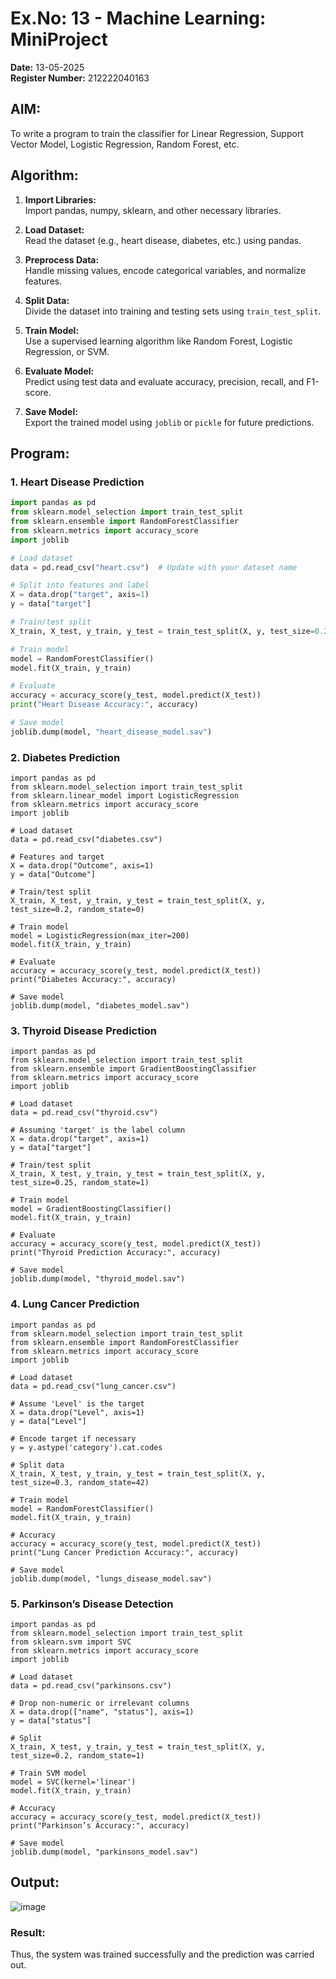 # Ex.No: 13 - Machine Learning: MiniProject
**Date:** 13-05-2025  
**Register Number:** 212222040163 


## AIM: 
To write a program to train the classifier for Linear Regression, Support Vector Model, Logistic Regression, Random Forest, etc.

## Algorithm:
1. **Import Libraries:**  
   Import pandas, numpy, sklearn, and other necessary libraries.

2. **Load Dataset:**  
   Read the dataset (e.g., heart disease, diabetes, etc.) using pandas.

3. **Preprocess Data:**  
   Handle missing values, encode categorical variables, and normalize features.

4. **Split Data:**  
   Divide the dataset into training and testing sets using `train_test_split`.

5. **Train Model:**  
   Use a supervised learning algorithm like Random Forest, Logistic Regression, or SVM.

6. **Evaluate Model:**  
   Predict using test data and evaluate accuracy, precision, recall, and F1-score.

7. **Save Model:**  
   Export the trained model using `joblib` or `pickle` for future predictions.


## Program:

### 1. Heart Disease Prediction
```python
import pandas as pd
from sklearn.model_selection import train_test_split
from sklearn.ensemble import RandomForestClassifier
from sklearn.metrics import accuracy_score
import joblib

# Load dataset
data = pd.read_csv("heart.csv")  # Update with your dataset name

# Split into features and label
X = data.drop("target", axis=1)
y = data["target"]

# Train/test split
X_train, X_test, y_train, y_test = train_test_split(X, y, test_size=0.2, random_state=42)

# Train model
model = RandomForestClassifier()
model.fit(X_train, y_train)

# Evaluate
accuracy = accuracy_score(y_test, model.predict(X_test))
print("Heart Disease Accuracy:", accuracy)

# Save model
joblib.dump(model, "heart_disease_model.sav")
```

### 2. Diabetes Prediction
```
import pandas as pd
from sklearn.model_selection import train_test_split
from sklearn.linear_model import LogisticRegression
from sklearn.metrics import accuracy_score
import joblib

# Load dataset
data = pd.read_csv("diabetes.csv")

# Features and target
X = data.drop("Outcome", axis=1)
y = data["Outcome"]

# Train/test split
X_train, X_test, y_train, y_test = train_test_split(X, y, test_size=0.2, random_state=0)

# Train model
model = LogisticRegression(max_iter=200)
model.fit(X_train, y_train)

# Evaluate
accuracy = accuracy_score(y_test, model.predict(X_test))
print("Diabetes Accuracy:", accuracy)

# Save model
joblib.dump(model, "diabetes_model.sav")
```

### 3. Thyroid Disease Prediction
```
import pandas as pd
from sklearn.model_selection import train_test_split
from sklearn.ensemble import GradientBoostingClassifier
from sklearn.metrics import accuracy_score
import joblib

# Load dataset
data = pd.read_csv("thyroid.csv")

# Assuming 'target' is the label column
X = data.drop("target", axis=1)
y = data["target"]

# Train/test split
X_train, X_test, y_train, y_test = train_test_split(X, y, test_size=0.25, random_state=1)

# Train model
model = GradientBoostingClassifier()
model.fit(X_train, y_train)

# Evaluate
accuracy = accuracy_score(y_test, model.predict(X_test))
print("Thyroid Prediction Accuracy:", accuracy)

# Save model
joblib.dump(model, "thyroid_model.sav")
```

### 4. Lung Cancer Prediction
```
import pandas as pd
from sklearn.model_selection import train_test_split
from sklearn.ensemble import RandomForestClassifier
from sklearn.metrics import accuracy_score
import joblib

# Load dataset
data = pd.read_csv("lung_cancer.csv")

# Assume 'Level' is the target
X = data.drop("Level", axis=1)
y = data["Level"]

# Encode target if necessary
y = y.astype('category').cat.codes

# Split data
X_train, X_test, y_train, y_test = train_test_split(X, y, test_size=0.3, random_state=42)

# Train model
model = RandomForestClassifier()
model.fit(X_train, y_train)

# Accuracy
accuracy = accuracy_score(y_test, model.predict(X_test))
print("Lung Cancer Prediction Accuracy:", accuracy)

# Save model
joblib.dump(model, "lungs_disease_model.sav")
```

### 5. Parkinson’s Disease Detection
```
import pandas as pd
from sklearn.model_selection import train_test_split
from sklearn.svm import SVC
from sklearn.metrics import accuracy_score
import joblib

# Load dataset
data = pd.read_csv("parkinsons.csv")

# Drop non-numeric or irrelevant columns
X = data.drop(["name", "status"], axis=1)
y = data["status"]

# Split
X_train, X_test, y_train, y_test = train_test_split(X, y, test_size=0.2, random_state=1)

# Train SVM model
model = SVC(kernel='linear')
model.fit(X_train, y_train)

# Accuracy
accuracy = accuracy_score(y_test, model.predict(X_test))
print("Parkinson’s Accuracy:", accuracy)

# Save model
joblib.dump(model, "parkinsons_model.sav")
```

## Output:
![image](https://github.com/user-attachments/assets/d5e98720-9f70-4b6c-8a00-a284df22c33a)

### Result:
Thus, the system was trained successfully and the prediction was carried out.
